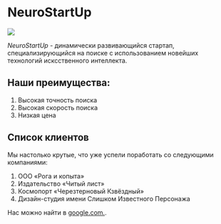 # NeuroStartUp
![](https://netology-code.github.io/git-homeworks/introduction/assets/logo.png)


*NeuroStartUp* - динамически развивающийся стартап, специализирующийся на поиске с использованием новейших технологий исксственного интеллекта. 
## Наши преимущества: 
1. Высокая точность поиска 
2. Высокая скорость поиска 
3. Низкая цена 

## Список клиентов 
Мы настолько крутые, что уже успели поработать со следующими компаниями:
1. ООО «Рога и копыта»
2. Издательство «Читый лист»
3. Космопорт «Черезтерновый Кзвёздный»
4. Дизайн-студия имени Слишком Известного Персонажа

Нас можно найти в [google.com.](google.com).